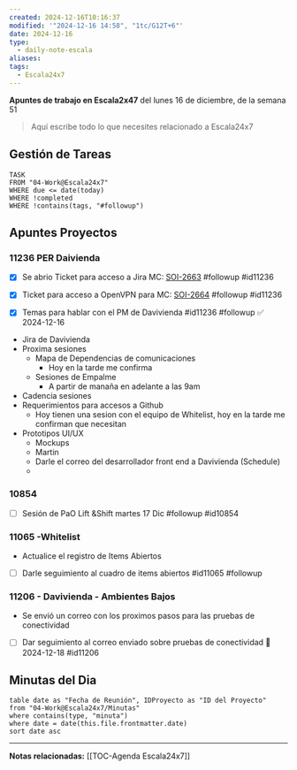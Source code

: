```yaml
---
created: 2024-12-16T10:16:37
modified: '"2024-12-16 14:58", "1tc/G12T+6"'
date: 2024-12-16
type:
  - daily-note-escala
aliases: 
tags:
  - Escala24x7
---
```



**Apuntes de trabajo en Escala2x47** del  lunes 16 de diciembre, de la semana 51 

> Aquí escribe todo lo que necesites relacionado a Escala24x7



## Gestión de Tareas
```dataview
TASK 
FROM "04-Work@Escala24x7"
WHERE due <= date(today) 
WHERE !completed 
WHERE !contains(tags, "#followup")  
```

## Apuntes Proyectos

### 11236 PER Daivienda

- [x] Se abrio Ticket para acceso a Jira MC: [SOI-2663](https://escala24x7.atlassian.net/browse/SOI-2663) #followup #id11236
- [x] Ticket para acceso a OpenVPN para MC: [SOI-2664](https://escala24x7.atlassian.net/browse/SOI-2664) #followup #id11236
	
- [x] Temas para hablar con el PM de Davivienda #id11236 #followup ✅ 2024-12-16
- Jira de Davivienda
- Proxima sesiones
	- Mapa de Dependencias de comunicaciones 
		- Hoy en la tarde me confirma
	- Sesiones de Empalme 
		- A partir de manaña en adelante a las 9am
- Cadencia sesiones
- Requerimientos para accesos a Github
	- Hoy tienen una sesion con el equipo de Whitelist, hoy en la tarde me confirman que necesitan
- Prototipos UI/UX
	- Mockups 
	- Martin
	- Darle el correo del desarrollador front  end a Davivienda (Schedule)
	- 
### 10854
- [ ] Sesión de PaO Lift &Shift martes 17 Dic #followup #id10854
### 11065 -Whitelist

- Actualice el registro de Items Abiertos
- [ ] Darle seguimiento al cuadro de items abiertos #id11065 #followup 

### 11206  - Davivienda - Ambientes Bajos
- Se envió un correo con los proximos pasos para las pruebas de conectividad
- [ ] Dar seguimiento al correo enviado sobre pruebas de conectividad 📅 2024-12-18 #id11206 




## Minutas del Dia
 ```dataview
table date as "Fecha de Reunión", IDProyecto as "ID del Proyecto"
from "04-Work@Escala24x7/Minutas"
where contains(type, "minuta")
where date = date(this.file.frontmatter.date)
sort date asc
```

----
**Notas relacionadas:**
[[TOC-Agenda Escala24x7]]


